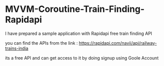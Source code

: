 # MVVM-Coroutine-Train-Finding-Rapidapi
I have prepared a sample application with Rapidapi free train finding API

you can find the APIs from the link : https://rapidapi.com/navii/api/railway-trains-india

its a free API and can get access to it by doing signup using Goole Account
